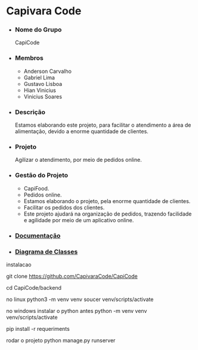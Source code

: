 # Capivara Code

* ### Nome do Grupo
  CapiCode

* ### Membros
  * Anderson Carvalho
  * Gabriel Lima 
  * Gustavo Lisboa 
  * Hian Vinicius
  * Vinicius Soares  
  
* ### Descrição
    Estamos elaborando este projeto, para facilitar o atendimento a área de alimentação, devido a enorme quantidade de clientes.
    
* ### Projeto
    Agilizar o atendimento, por meio de pedidos online.

* ### Gestão do Projeto
   * CapiFood.
   * Pedidos online.
   * Estamos elaborando o projeto, pela enorme quantidade de clientes.
   * Facilitar os pedidos dos clientes.
   * Este projeto ajudará na organização de pedidos, trazendo facilidade e agilidade por meio de um aplicativo online.

* ### [Documentação](https://docs.google.com/document/d/19svsXrVK7ctcYT2rBG0nzOHTdhC3b57CUJ2fq85uak4/edit?usp=sharing )
* ### [Diagrama de Classes](https://github.com/CapivaraCode/CapiCode/blob/master/Diagrama%20de%20Classes%20(1).pdf)


instalacao

git clone https://github.com/CapivaraCode/CapiCode

cd CapiCode/backend

no linux
python3 -m venv venv
soucer venv/scripts/activate

no windows instalar o python antes
python -m venv venv
venv/scripts/activate

pip install -r requeriments

rodar o projeto
python manage.py runserver




